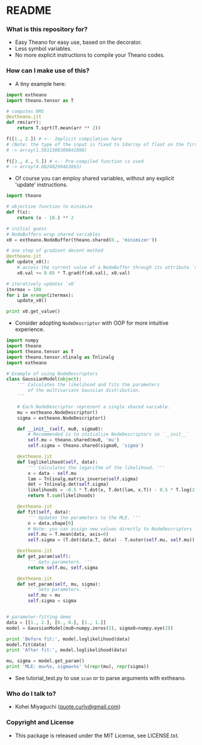 # README #

### What is this repository for? ###

* Easy Theano for easy use, based on the decorator.
* Less symbol variables.
* No more explicit instructions to compile your Theano codes.

### How can I make use of this? ###

* A tiny example here:  
```python
import extheano  
import theano.tensor as T  

# computes RMS
@extheano.jit
def rms(arr):
    return T.sqrt(T.mean(arr ** 2))

f([1., 2.]) # <-- Implicit compilation here
# (Note: the type of the input is fixed to 1darray of float on the first call)  
# -> array(1.5811388300841898)  
  
f([3., 4., 5.]) # <-- Pre-compiled function is used  
# -> array(4.08248290463863)  
```  
  
* Of course you can employ shared variables, without any explicit 'update' instructions.  
```python
import theano

# objective function to minimize
def f(x):
    return (x - 10.) ** 2

# initial guess
# NodeBuffers wrap shared variables
x0 = extheano.NodeBuffer(theano.shared(0., 'minimizer'))

# one step of gradient decent method
@extheano.jit
def update_x0():
    # access the current value of a NodeBuffer through its attribute `val`
    x0.val += 0.05 * T.grad(f(x0.val), x0.val)

# iteratively updates `x0`
itermax = 100
for i in xrange(itermax):
    update_x0()

print x0.get_value()
```

* Consider adopting `NodeDescriptor` with OOP for more intuitive experience.  
```python
import numpy
import theano
import theano.tensor as T
import theano.tensor.nlinalg as Tnlinalg
import extheano

# Example of using NodeDescriptors
class GaussianModel(object):
    ''' Calculates the likelihood and fits the parameters
        of the multivariate Gaussian distribution.
    '''

    # Each NodeDescriptor represent a single shared variable.
    mu = extheano.NodeDescriptor()
    sigma = extheano.NodeDescriptor()

    def __init__(self, mu0, sigma0):
        # Recommended is to initialize NodeDescriptors in `__init__`
        self.mu = theano.shared(mu0, 'mu')
        self.sigma = theano.shared(sigma0, 'sigma')

    @extheano.jit
    def loglikelihood(self, data):
        ''' Calculates the logarithm of the likelihood. '''
        x = data - self.mu
        lam = Tnlinalg.matrix_inverse(self.sigma)
        det = Tnlinalg.det(self.sigma)
        likelihoods = -0.5 * T.dot(x, T.dot(lam, x.T)) - 0.5 * T.log(2. * numpy.pi * det)
        return T.sum(likelihoods)

    @extheano.jit
    def fit(self, data):
        ''' Updates the parameters to the MLE. '''
        n = data.shape[0]
        # Note: you can assign new values directly to NodeDescriptors
        self.mu = T.mean(data, axis=0)
        self.sigma = (T.dot(data.T, data) - T.outer(self.mu, self.mu)) / n

    @extheano.jit
    def get_param(self):
        ''' Gets parameters. '''
        return self.mu, self.sigma

    @extheano.jit
    def set_param(self, mu, sigma):
        ''' Sets parameters. '''
        self.mu = mu
        self.sigma = sigma


# parameter-fitting demo
data = [[1., 2.], [0., 0.], [1., 1.]]
model = GaussianModel(mu0=numpy.zeros(2), sigma0=numpy.eye(2))

print 'Before fit:', model.loglikelihood(data)
model.fit(data)
print 'After fit:', model.loglikelihood(data)

mu, sigma = model.get_param()
print 'MLE: mu=%s, sigma=%s' %(repr(mu), repr(sigma)) 
```
  
* See tutorial\_test.py to use `scan` or to parse arguments with extheano.

### Who do I talk to? ###

* Kohei Miyaguchi (quote.curly@gmail.com)

### Copyright and License ###

* This package is released under the MIT License, see LICENSE.txt.

